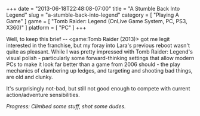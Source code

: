 +++
date = "2013-06-18T22:48:08-07:00"
title = "A Stumble Back Into Legend"
slug = "a-stumble-back-into-legend"
category = [ "Playing A Game" ]
game = [ "Tomb Raider: Legend (OnLive Game System, PC, PS3, X360)" ]
platform = [ "PC" ]
+++

Well, to keep this brief -- <game:Tomb Raider (2013)> got me legit interested in the franchise, but my foray into Lara's previous reboot wasn't quite as pleasant.  While I was pretty impressed with Tomb Raider: Legend's visual polish - particularly some forward-thinking settings that allow modern PCs to make it look far better than a game from 2006 should - the play mechanics of clambering up ledges, and targeting and shooting bad things, are old and clunky.

It's surprisingly not-bad, but still not good enough to compete with current action/adventure sensibilities.

<i>Progress: Climbed some stuff, shot some dudes.</i>